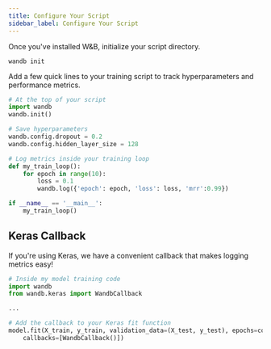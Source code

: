 ```yaml
---
title: Configure Your Script
sidebar_label: Configure Your Script
---
```

Once you've installed W&B, initialize your script directory.
```shell
wandb init
```

Add a few quick lines to your training script to track hyperparameters and performance metrics.

```python
# At the top of your script
import wandb
wandb.init()

# Save hyperparameters
wandb.config.dropout = 0.2
wandb.config.hidden_layer_size = 128

# Log metrics inside your training loop
def my_train_loop():
    for epoch in range(10):
        loss = 0.1
        wandb.log({'epoch': epoch, 'loss': loss, 'mrr':0.99})

if __name__ == '__main__':
    my_train_loop()
```


## Keras Callback
If you're using Keras, we have a convenient callback that makes logging metrics easy!
```python
# Inside my model training code
import wandb
from wandb.keras import WandbCallback

...

# Add the callback to your Keras fit function
model.fit(X_train, y_train, validation_data=(X_test, y_test), epochs=config.epochs,
    callbacks=[WandbCallback()])
```